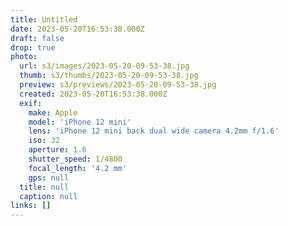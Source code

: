 ```yaml
---
title: Untitled
date: 2023-05-20T16:53:38.000Z
draft: false
drop: true
photo:
  url: s3/images/2023-05-20-09-53-38.jpg
  thumb: s3/thumbs/2023-05-20-09-53-38.jpg
  preview: s3/previews/2023-05-20-09-53-38.jpg
  created: 2023-05-20T16:53:38.000Z
  exif:
    make: Apple
    model: 'iPhone 12 mini'
    lens: 'iPhone 12 mini back dual wide camera 4.2mm f/1.6'
    iso: 32
    aperture: 1.6
    shutter_speed: 1/4800
    focal_length: '4.2 mm'
    gps: null
  title: null
  caption: null
links: []
---
```

